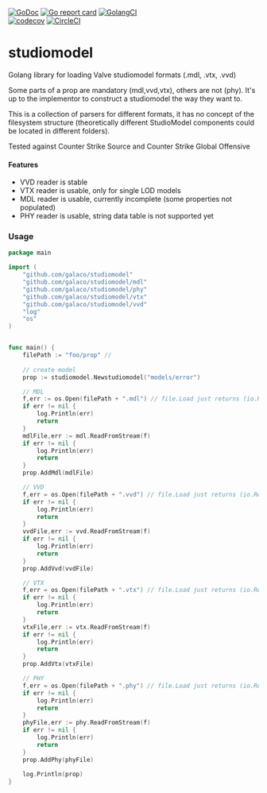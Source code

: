 [![GoDoc](https://godoc.org/github.com/Galaco/studiomodel?status.svg)](https://godoc.org/github.com/Galaco/studiomodel)
[![Go report card](https://goreportcard.com/badge/github.com/galaco/studiomodel)](https://goreportcard.com/badge/github.com/galaco/studiomodel)
[![GolangCI](https://golangci.com/badges/github.com/galaco/studiomodel.svg)](https://golangci.com)\
[![codecov](https://codecov.io/gh/Galaco/studiomodel/branch/master/graph/badge.svg)](https://codecov.io/gh/Galaco/studiomodel)
[![CircleCI](https://circleci.com/gh/Galaco/studiomodel.svg?style=svg)](https://circleci.com/gh/Galaco/studiomodel)

# studiomodel
Golang library for loading Valve studiomodel formats (.mdl, .vtx, .vvd)

Some parts of a prop are mandatory (mdl,vvd,vtx), others are not (phy). It's up to the 
implementor to construct a studiomodel the way they want to. 

This is a collection of parsers for different formats, it has no concept of 
the filesystem structure (theoretically different StudioModel components could be located 
in different folders).

Tested against Counter Strike Source and Counter Strike Global Offensive


#### Features

* VVD reader is stable
* VTX reader is usable, only for single LOD models
* MDL reader is usable, currently incomplete (some properties not populated)
* PHY reader is usable, string data table is not supported yet



### Usage
```go
package main

import (
	"github.com/galaco/studiomodel"
	"github.com/galaco/studiomodel/mdl"
	"github.com/galaco/studiomodel/phy"
	"github.com/galaco/studiomodel/vtx"
	"github.com/galaco/studiomodel/vvd"
	"log"
	"os"
)


func main() {
	filePath := "foo/prop" //
	
	// create model
	prop := studiomodel.Newstudiomodel("models/error")

    // MDL
	f,err := os.Open(filePath + ".mdl") // file.Load just returns (io.Reader,error)
	if err != nil {
		log.Println(err)
		return
	}
	mdlFile,err := mdl.ReadFromStream(f)
	if err != nil {
		log.Println(err)
		return
	}
	prop.AddMdl(mdlFile)

	// VVD
	f,err = os.Open(filePath + ".vvd") // file.Load just returns (io.Reader,error)
	if err != nil {
		log.Println(err)
		return
	}
	vvdFile,err := vvd.ReadFromStream(f)
	if err != nil {
		log.Println(err)
		return
	}
	prop.AddVvd(vvdFile)

	// VTX
	f,err = os.Open(filePath + ".vtx") // file.Load just returns (io.Reader,error)
	if err != nil {
		log.Println(err)
		return
	}
	vtxFile,err := vtx.ReadFromStream(f)
	if err != nil {
		log.Println(err)
		return
	}
	prop.AddVtx(vtxFile)

	// PHY
	f,err = os.Open(filePath + ".phy") // file.Load just returns (io.Reader,error)
	if err != nil {
		log.Println(err)
		return
	}
	phyFile,err := phy.ReadFromStream(f)
	if err != nil {
		log.Println(err)
		return
	}
	prop.AddPhy(phyFile)
	
	log.Println(prop)
}
```


